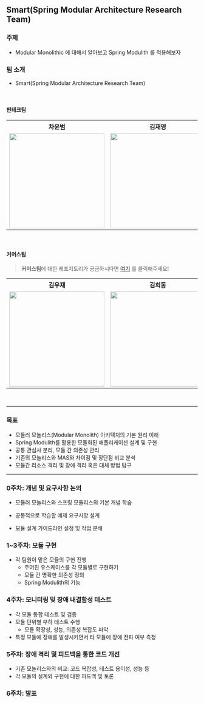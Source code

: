 ## Smart(Spring Modular Architecture Research Team)

### 주제

* Modular Monolithic 에 대해서 알아보고 Spring Modulith 를 적용해보자


### 팀 소개

* Smart(Spring Modular Architecture Research Team)

<br/>

#### 핀테크팀

<table align="center">
    <th align="center">차윤범</th>
    <th align="center">김재영</th>
    <th align="center">문준용</th>
    <th align="center">조상준</th>
    <th align="center">최윤한</th>
    <tr>
        <td align="center">
            <a href="https://github.com/char-yb"><img src="https://github.com/char-yb.png" width="250"/></a>
        </td>
        <td align="center">
            <a href="https://github.com/jaeyeong951"><img src="https://github.com/jaeyeong951.png" width="250"/></a>
        </td>
        <td align="center">
            <a href="https://github.com/devfancy"><img src="https://github.com/devfancy.png" width="250"/></a>
        </td>
        <td align="center">
            <a href="https://github.com/sangjun121"><img src="https://github.com/sangjun121.png" width="250"/></a>
        </td>
        <td align="center">
            <a href="https://github.com/unanchoi"><img src="https://github.com/unanchoi.png" width="250"/></a>
        </td>
    </tr>
</table>

<br/>

#### 커머스팀

> **커머스팀**에 대한 레포지토리가 궁금하시다면 [여기](https://github.com/sipe-team/3-2_smart_commerce) 를 클릭해주세요!

<table align="center">
    <th align="center">김우재</th>
    <th align="center">김희동</th>
    <th align="center">허정화</th>
    <th align="center">서영학</th>
    <th align="center">장준환</th>
    <th align="center">유지예</th>
    <tr>
        <td align="center">
            <a href="https://github.com/kwj1270"><img src="https://github.com/kwj1270.png" width="250"/></a>
        </td>
        <td align="center">
            <a href="https://github.com/ruthetum"><img src="https://github.com/ruthetum.png" width="250"/></a>
        </td>
        <td align="center">
            <a href="https://github.com/hoa0217"><img src="https://github.com/hoa0217.png" width="250"/></a>
        </td>
        <td align="center">
            <a href="https://github.com/inspire12"><img src="https://github.com/inspire12.png" width="250"/></a>
        </td>
        <td align="center">
            <a href="https://github.com/itschrisjang"><img src="https://github.com/itschrisjang.png" width="250"/></a>
        </td>
        <td align="center">
            <a href="https://github.com/yujiyea"><img src="https://github.com/yujiyea.png" width="250"/></a>
        </td>
    </tr>
</table>

<br/>


---

### 목표

* 모듈러 모놀리스(Modular Monolith) 아키텍처의 기본 원리 이해
* Spring Modulith를 활용한 모듈화된 애플리케이션 설계 및 구현
* 공통 관심사 분리, 모듈 간 의존성 관리
* 기존의 모놀리스와 MAS와 차이점 및 장단점 비교 분석
* 모듈간 리소스 격리 및 장애 격리 혹은 대체 방법 탐구

---

### 0주차: 개념 및 요구사항 논의

* 모듈러 모놀리스와 스프링 모듈리스의 기본 개념 학습

* 공통적으로 학습할 예제 요구사항 설계

* 모듈 설계 가이드라인 설정 및 작업 분배


### 1~3주차: 모듈 구현

* 각 팀원이 맡은 모듈의 구현 진행
    * 주어진 유스케이스를 각 모듈별로 구현하기
    * 모듈 간 명확한 의존성 정의
    * Spring Modulith의 기능


### 4주차: 모니터링 및 장애 내결함성 테스트

* 각 모듈 통합 테스트 및 검증
* 모듈 단위별 부하 테스트 수행
    * 모듈 확장성, 성능, 의존성 복잡도 파악
* 특정 모듈에 장애를 발생시키면서 타 모듈에 장애 전파 여부 측정


### 5주차: 장애 격리 및 피드백을 통한 코드 개선

* 기존 모놀리스와의 비교: 코드 복잡성, 테스트 용이성, 성능 등
* 각 모듈의 설계와 구현에 대한 피드백 및 토론


### 6주차: 발표
